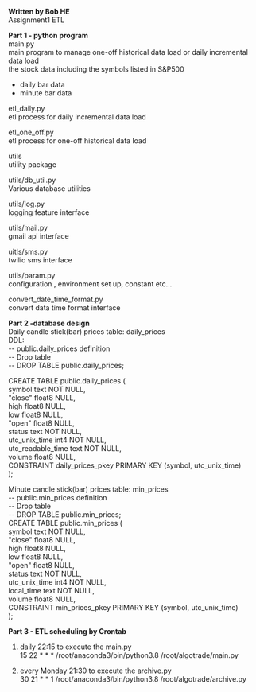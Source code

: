 **Written by Bob HE**<br />
Assignment1 ETL<br />

**Part 1 - python program**<br />
main.py<br />
main program to manage one-off historical data load or daily incremental data load<br />
the stock data including the symbols listed in S&P500<br />
- daily bar data<br />
- minute bar data<br />

etl_daily.py<br />
etl process for daily incremental data load<br />

etl_one_off.py<br />
etl process for one-off historical data load<br />

utils<br />
utility package <br />

utils/db_util.py<br />
Various database utilities <br />

utils/log.py<br />
logging feature interface<br />

utils/mail.py<br />
gmail api interface<br />

uitls/sms.py<br />
twilio sms interface<br /> 

utils/param.py<br />
configuration , environment set up, constant etc...<br />

convert_date_time_format.py<br />
convert data time format interface<br />

**Part 2 -database design**<br />
Daily candle stick(bar) prices table: daily_prices<br />
DDL:<br />
-- public.daily_prices definition<br />
-- Drop table<br />
-- DROP TABLE public.daily_prices;<br />

CREATE TABLE public.daily_prices (<br />
	symbol text NOT NULL,<br />
	"close" float8 NULL,<br />
	high float8 NULL,<br />
	low float8 NULL,<br />
	"open" float8 NULL,<br />
	status text NOT NULL,<br />
	utc_unix_time int4 NOT NULL,<br />
	utc_readable_time text NOT NULL,<br />
	volume float8 NULL,<br />
	CONSTRAINT daily_prices_pkey PRIMARY KEY (symbol, utc_unix_time)<br />
);<br />

Minute candle stick(bar) prices table: min_prices<br />
-- public.min_prices definition<br />
-- Drop table<br />
-- DROP TABLE public.min_prices;<br />
CREATE TABLE public.min_prices (<br />
	symbol text NOT NULL,<br />
	"close" float8 NULL,<br />
	high float8 NULL,<br />
	low float8 NULL,<br />
	"open" float8 NULL,<br />
	status text NOT NULL,<br />
	utc_unix_time int4 NOT NULL,<br />
	local_time text NOT NULL,<br />
	volume float8 NULL,<br />
	CONSTRAINT min_prices_pkey PRIMARY KEY (symbol, utc_unix_time)<br />
);<br />

**Part 3 - ETL scheduling by Crontab**<br />
1. daily 22:15 to execute the main.py <br />
15 22 * * * /root/anaconda3/bin/python3.8 /root/algotrade/main.py <br />   

2. every Monday 21:30 to execute the archive.py <br />
30 21 * * 1 /root/anaconda3/bin/python3.8 /root/algotrade/archive.py
   










